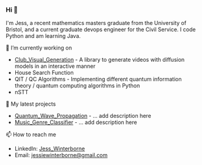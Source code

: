 ### Hi 👋

I'm Jess, a recent mathematics masters graduate from the University of Bristol, and a current graduate devops engineer for the Civil Service. I code Python and am learning Java.

🔭 I’m currently working on

- [Club_Visual_Generation](https://github.com/JessWinterborne/Club_Visual_Generation) - A library to generate videos with diffusion models in an interactive manner
- House Search Function
- QIT / QC Algorithms - Implementing different quantum information theory / quantum computing algorithms in Python
- nSTT 

🌱 My latest projects

- [Quantum_Wave_Propagation](https://github.com/JessWinterborne/Quantum_Wave_Propagation) - ... add description here
- [Music_Genre_Classifier](https://github.com/JessWinterborne/Music_Genre_Classifier) - ... add description here

📫 How to reach me

- LinkedIn: [Jess_Winterborne](https://www.linkedin.com/in/jess-winterborne/)
- Email: jessiewinterborne@gmail.com


<!--
**JessWinterborne/JessWinterborne** is a ✨ _special_ ✨ repository because its `README.md` (this file) appears on your GitHub profile.

Here are some ideas to get you started:

- 🔭 I’m currently working on ...
- 🌱 I’m currently learning ...
- 👯 I’m looking to collaborate on ...
- 🤔 I’m looking for help with ...
- 💬 Ask me about ...
- 📫 How to reach me: ...
- 😄 Pronouns: ...
- ⚡ Fun fact: ...
-->
